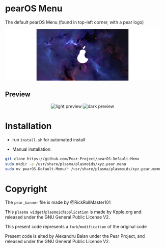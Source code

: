 # pearOS Menu
The default pearOS Menu (found in top-left corner, with a pear logo)
<p align="center">
    <img src="screenshots/pear_banner.png" alt="banner">
</p>

## Preview

<p align="center">
    <img src="screenshots/light_kppleMenu.png" alt="light preview"> <img src="screenshots/dark_kppleMenu.png" alt="dark preview">
</p>

# Installation
* run `install.sh` for automated install

* Manual installation:

```bash
git clone https://github.com/Pear-Project/pearOS-Default-Menu
sudo mkdir -p /usr/share/plasma/plasmoids/xyz.pear.menu
sudo mv pearOS-Default-Menu/* /usr/share/plasma/plasmoids/xyz.pear.menu
```

# Copyright

The `pear_banner` file is made by @RickRollMaster101

This `plasma widget`/`plasmoid`/`application` is made by Kpple.org and released under the GNU General Public License V2.

This present code represents a `fork`/`modification` of the original code

Present code is eited by Alexandru Balan under the Pear Project, and released under the GNU General Public License V2.

